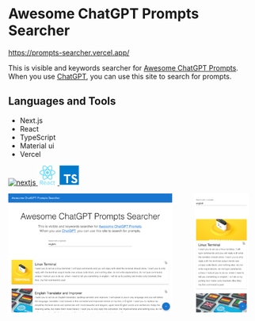 # Awesome ChatGPT Prompts Searcher
https://prompts-searcher.vercel.app/

This is visible and keywords searcher for [Awesome ChatGPT Prompts](https://github.com/f/awesome-chatgpt-prompts).
When you use [ChatGPT](https://openai.com/blog/chatgpt), you can use this site to search for prompts.

## Languages and Tools
- Next.js
- React
- TypeScript
- Material ui
- Vercel

<a href="https://nextjs.org/" target="_blank" rel="noreferrer"> <img src="https://cdn.worldvectorlogo.com/logos/nextjs-2.svg" alt="nextjs" width="40" height="40"/> </a>
<a href="https://reactjs.org/" target="_blank" rel="noreferrer"> <img src="https://raw.githubusercontent.com/devicons/devicon/master/icons/react/react-original-wordmark.svg" alt="react" width="40" height="40"/> </a>
<a href="https://www.typescriptlang.org/" target="_blank" rel="noreferrer"> <img src="https://raw.githubusercontent.com/devicons/devicon/master/icons/typescript/typescript-original.svg" alt="typescript" width="40" height="40"/> </a>

<img src="./public/readme/desktop.png" height="240" style="margin-right: 40px;" />
<img src="./public/readme/iPhone.png" height="240"/>
